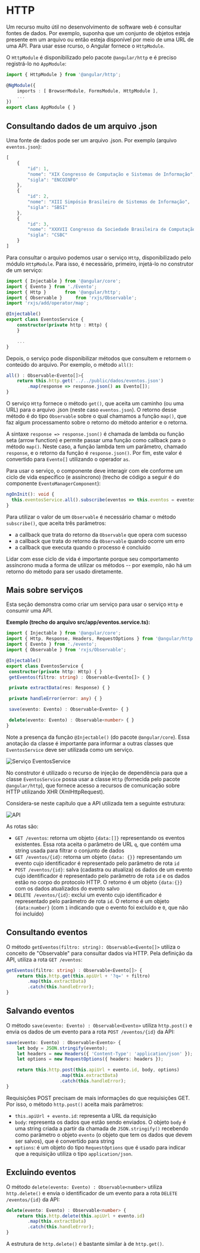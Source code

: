 # HTTP

Um recurso muito útil no desenvolvimento de software web é consultar fontes de dados. Por exemplo, suponha que um conjunto de objetos esteja presente em um arquivo ou então esteja disponível por meio de uma URL de uma API. Para usar esse rcurso, o Angular fornece o `HttpModule`.

O `HttpModule` é disponibilizado pelo pacote `@angular/http` e é preciso registrá-lo no `AppModule`:

```typescript
import { HttpModule } from '@angular/http';

@NgModule({
    imports : [ BrowserModule, FormsModule, HttpModule ],
    ...
})
export class AppModule { }
```

## Consultando dados de um arquivo .json

Uma fonte de dados pode ser um arquivo .json. Por exemplo \(arquivo `eventos.json`\):

```js
[
    {
        "id": 1, 
        "nome": "XIX Congresso de Computação e Sistemas de Informação", 
        "sigla": "ENCOINFO"
    },
    {
        "id": 2, 
        "nome": "XIII Simpósio Brasileiro de Sistemas de Informação", 
        "sigla": "SBSI"
    },
    {
        "id": 3, 
        "nome": "XXXVII Congresso da Sociedade Brasileira de Computação", 
        "sigla": "CSBC"
    }
]
```

Para consultar o arquivo podemos usar o serviço `Http`, disponibilizado pelo módulo `HttpModule`. Para isso, é necessário, primeiro, injetá-lo no construtor de um serviço:

```typescript
import { Injectable } from '@angular/core';
import { Evento } from './Evento';
import { Http }       from '@angular/http';
import { Observable }     from 'rxjs/Observable';
import 'rxjs/add/operator/map';

@Injectable()
export class EventosService {
    constructor(private http : Http) {
    }

    ...
}
```

Depois, o serviço pode disponibilizar métodos que consultem e retornem o conteúdo do arquivo. Por exemplo, o método `all()`:

```typescript
all() : Observable<Evento[]>{
    return this.http.get('../../public/dados/eventos.json')
        .map(response => response.json() as Evento[]);
}
```

O serviço `Http` fornece o método `get()`, que aceita um caminho \(ou uma URL\) para o arquivo .json \(neste caso `eventos.json`\). O retorno desse método é do tipo `Observable` sobre o qual chamamos a função `map()`, que faz algum processamento sobre o retorno do método anterior e o retorna. 

A sintaxe `response => response.json()` é chamada de lambda ou função seta \(arrow function\) e permite passar uma função como callback para o método `map()`. Neste caso, a função lambda tem um parâmetro, chamado `response`, e o retorno da função é `response.json()`. Por fim, este valor é convertido para `Evento[]` utilizando o operador `as`.

Para usar o serviço, o componente deve interagir com ele conforme um ciclo de vida específico \(e assíncrono\) \(trecho de código a seguir é do componente `EventoManagerComponent`\):

```typescript
ngOnInit(): void {
  this.eventosService.all().subscribe(eventos => this.eventos = eventos);
}
```

Para utilizar o valor de um `Observable` é necessário chamar o método `subscribe()`, que aceita três parâmetros:

* a callback que trata do retorno da `Observable` que opera com sucesso
* a callback que trata do retorno da `Observable` quando ocorre um erro
* a callback que executa quando o processo é concluído

Lidar com esse ciclo de vida é importante porque seu comportamento assíncrono muda a forma de utilizar os métodos -- por exemplo, não há um retorno do método para ser usado diretamente.

## Mais sobre serviços

Esta seção demonstra como criar um serviço para usar o serviço `Http` e consumir uma API.

**Exemplo \(trecho do arquivo src\/app\/eventos.service.ts\):**

```typescript
import { Injectable } from '@angular/core';
import { Http, Response, Headers, RequestOptions } from '@angular/http';
import { Evento } from './evento';
import { Observable } from 'rxjs/Observable';

@Injectable()
export class EventosService {
 constructor(private http: Http) { }
 getEventos(filtro: string) : Observable<Evento[]> { }

 private extractData(res: Response) { }

 private handleError(error: any) { }

 save(evento: Evento) : Observable<Evento> { }

 delete(evento: Evento) : Observable<number> { }
}
```

Note a presença da função `@Injectable()` \(do pacote `@angular/core`\). Essa anotação da classe é importante para informar a outras classes que `EventosService` deve ser utilizada como um serviço.

![Serviço EventosService](uml-eventos-service.png)

No construtor é utilizado o recurso de injeção de dependência para que a classe `EventosService` possa usar a classe `Http` \(fornecida pelo pacote `@angular/http`\), que fornece acesso a recursos de comunicação sobre HTTP utilizando XHR \(XmlHttpRequest\).

Considera-se neste capítulo que a API utilizada tem a seguinte estrutura:

![API](uml-api.png)

As rotas são:

* `GET /eventos`: retorna um objeto `{data:[]}` representando os eventos existentes. Essa rota aceita o parâmetro de URL `q`, que contém uma string usada para filtrar o conjunto de dados
* `GET /eventos/{id}`: retorna um objeto `{data: {}}` representando um evento cujo identificador é representado pelo parâmetro de rota `id`
* `POST /eventos/{id}`: salva \(cadastra ou atualiza\) os dados de um evento cujo identificador é representado pelo parâmetro de rota `id` e os dados estão no corpo do protocolo HTTP. O retorno é um objeto `{data:{}}` com os dados atualizados do evento salvo
* `DELETE /eventos/{id}`: exclui um evento cujo identificador é representado pelo parâmetro de rota `id`. O retorno é um objeto `{data:number}` \(com `1` indicando que o evento foi excluído e `0`, que não foi incluído\)

## Consultando eventos

O método `getEventos(filtro: string): Observable<Evento[]>` utiliza o conceito de "Observable" para consultar dados via HTTP. Pela definição da API, utiliza a rota `GET /eventos`:

```typescript
getEventos(filtro: string) : Observable<Evento[]> {
    return this.http.get(this.apiUrl + '?q=' + filtro)
        .map(this.extractData)
        .catch(this.handleError);
}
```

## Salvando eventos

O método `save(evento: Evento) : Observable<Evento>` utiliza `http.post()` e envia os dados de um evento para a rota `POST /eventos/{id}` da API:

```typescript
save(evento: Evento) : Observable<Evento> {
    let body = JSON.stringify(evento);
    let headers = new Headers({ 'Content-Type': 'application/json' });
    let options = new RequestOptions({ headers: headers });

    return this.http.post(this.apiUrl + evento.id, body, options)
                    .map(this.extractData)
                    .catch(this.handleError);
}
```

Requisições POST precisam de mais informações do que requisições GET. Por isso, o método `http.post()` aceita mais parâmetros:

* `this.apiUrl + evento.id`: representa a URL da requisição
* `body`: representa os dados que estão sendo enviados. O objeto `body` é uma string criada a partir da chamada de `JSON.stringify()` recebendo como parâmetro o objeto `evento` \(o objeto que tem os dados que devem ser salvos\), que é convertido para string
* `options`: é um objeto do tipo `RequestOptions` que é usado para indicar que a requisição utiliza o tipo `application/json`.

## Excluindo eventos

O método `delete(evento: Evento) : Observable<number>` utiliza `http.delete()` e envia o identificador de um evento para a rota `DELETE /eventos/{id}` da API:

```typescript
delete(evento: Evento) : Observable<number> {
    return this.http.delete(this.apiUrl + evento.id)
        .map(this.extractData)
        .catch(this.handleError);
}
```

A estrutura de `http.delete()` é bastante similar à de `http.get()`.

